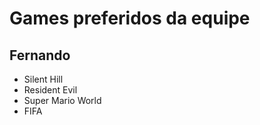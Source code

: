 # Games preferidos da equipe

## Fernando

* Silent Hill
* Resident Evil
* Super Mario World
* FIFA
